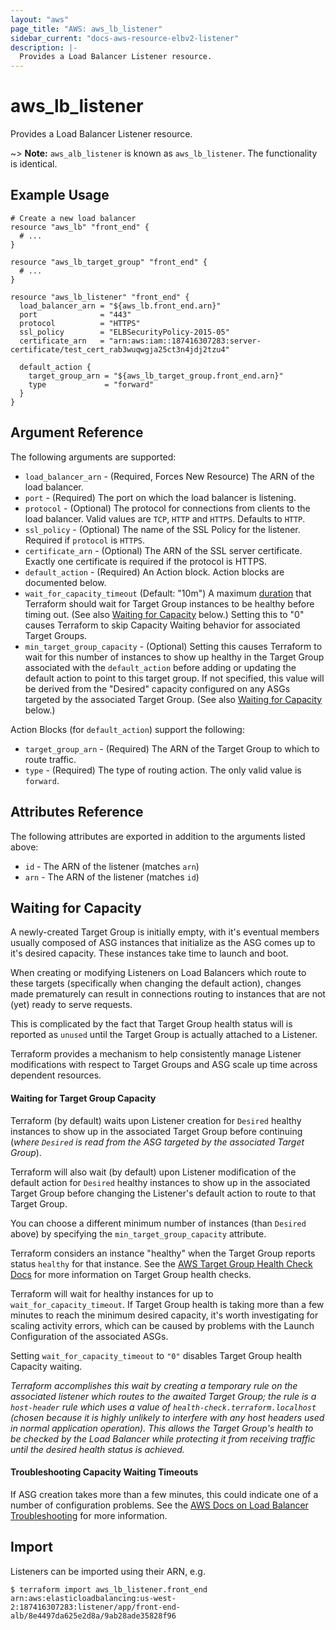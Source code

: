 ```yaml
---
layout: "aws"
page_title: "AWS: aws_lb_listener"
sidebar_current: "docs-aws-resource-elbv2-listener"
description: |-
  Provides a Load Balancer Listener resource.
---
```


# aws_lb_listener

Provides a Load Balancer Listener resource.

~> **Note:** `aws_alb_listener` is known as `aws_lb_listener`. The functionality is identical.

## Example Usage

```hcl
# Create a new load balancer
resource "aws_lb" "front_end" {
  # ...
}

resource "aws_lb_target_group" "front_end" {
  # ...
}

resource "aws_lb_listener" "front_end" {
  load_balancer_arn = "${aws_lb.front_end.arn}"
  port              = "443"
  protocol          = "HTTPS"
  ssl_policy        = "ELBSecurityPolicy-2015-05"
  certificate_arn   = "arn:aws:iam::187416307283:server-certificate/test_cert_rab3wuqwgja25ct3n4jdj2tzu4"

  default_action {
    target_group_arn = "${aws_lb_target_group.front_end.arn}"
    type             = "forward"
  }
}
```

## Argument Reference

The following arguments are supported:

* `load_balancer_arn` - (Required, Forces New Resource) The ARN of the load balancer.
* `port` - (Required) The port on which the load balancer is listening.
* `protocol` - (Optional) The protocol for connections from clients to the load balancer. Valid values are `TCP`, `HTTP` and `HTTPS`. Defaults to `HTTP`.
* `ssl_policy` - (Optional) The name of the SSL Policy for the listener. Required if `protocol` is `HTTPS`.
* `certificate_arn` - (Optional) The ARN of the SSL server certificate. Exactly one certificate is required if the protocol is HTTPS.
* `default_action` - (Required) An Action block. Action blocks are documented below.
* `wait_for_capacity_timeout` (Default: "10m") A maximum
  [duration](https://golang.org/pkg/time/#ParseDuration) that Terraform should
  wait for Target Group instances to be healthy before timing out.  (See also [Waiting
  for Capacity](#waiting-for-capacity) below.) Setting this to "0" causes
  Terraform to skip Capacity Waiting behavior for associated Target Groups.
* `min_target_group_capacity` - (Optional) Setting this causes Terraform to wait for
  this number of instances to show up healthy in the Target Group associated with
  the `default_action` before adding or updating the default action to point to this
  target group. If not specified, this value will be derived from the "Desired" capacity
  configured on any ASGs targeted by the associated Target Group. 
  (See also [Waiting for Capacity](#waiting-for-capacity) below.)

Action Blocks (for `default_action`) support the following:

* `target_group_arn` - (Required) The ARN of the Target Group to which to route traffic.
* `type` - (Required) The type of routing action. The only valid value is `forward`.

## Attributes Reference

The following attributes are exported in addition to the arguments listed above:

* `id` - The ARN of the listener (matches `arn`)
* `arn` - The ARN of the listener (matches `id`)

## Waiting for Capacity

A newly-created Target Group is initially empty, with it's eventual members usually
composed of ASG instances that initialize as the ASG comes up to it's desired
capacity. These instances take time to launch and boot.

When creating or modifying Listeners on Load Balancers which route to these targets
(specifically when changing the default action), changes made prematurely can result
in connections routing to instances that are not (yet) ready to serve requests.

This is complicated by the fact that Target Group health status will is reported as
`unused` until the Target Group is actually attached to a Listener.

Terraform provides a mechanism to help consistently manage Listener modifications
with respect to Target Groups and ASG scale up time across dependent resources.

#### Waiting for Target Group Capacity

Terraform (by default) waits upon Listener creation for `Desired` healthy instances
to show up in the associated Target Group before continuing
(_where `Desired` is read from the ASG targeted by the associated Target Group_).

Terraform will also wait (by default) upon Listener modification of the default action
for `Desired` healthy instances to show up in the associated Target Group before
changing the Listener's default action to route to that Target Group.

You can choose a different minimum number of instances (than `Desired` above) by specifying
the `min_target_group_capacity` attribute.

Terraform considers an instance "healthy" when the Target Group reports status `healthy`
for that instance. See the [AWS Target Group Health Check Docs](http://docs.aws.amazon.com/elasticloadbalancing/latest/application/target-group-health-checks.html)
for more information on Target Group health checks.

Terraform will wait for healthy instances for up to
`wait_for_capacity_timeout`. If Target Group health is taking more than a few minutes
to reach the minimum desired capacity, it's worth investigating for scaling activity
errors, which can be caused by problems with the Launch Configuration of the associated ASGs.

Setting `wait_for_capacity_timeout` to `"0"` disables Target Group health Capacity waiting.

_Terraform accomplishes this wait by creating a temporary rule on the associated listener which
routes to the awaited Target Group; the rule is a `host-header` rule which uses a value of
`health-check.terraform.localhost` (chosen because it is highly unlikely to interfere with any
host headers used in normal application operation). This allows the Target Group's health to be
checked by the Load Balancer while protecting it from receiving traffic until the desired health
status is achieved._

#### Troubleshooting Capacity Waiting Timeouts

If ASG creation takes more than a few minutes, this could indicate one of a
number of configuration problems. See the [AWS Docs on Load Balancer
Troubleshooting](https://docs.aws.amazon.com/ElasticLoadBalancing/latest/DeveloperGuide/elb-troubleshooting.html)
for more information.

## Import

Listeners can be imported using their ARN, e.g.

```
$ terraform import aws_lb_listener.front_end arn:aws:elasticloadbalancing:us-west-2:187416307283:listener/app/front-end-alb/8e4497da625e2d8a/9ab28ade35828f96
```
